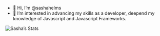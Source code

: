 - 👋 Hi, I’m @sashahelms
- 👀 I’m interested in advancing my skills as a developer, deepend my knowledge of Javascript and Javascript Frameworks.

<!---
sashahelms/sashahelms is a ✨ special ✨ repository because its `README.md` (this file) appears on your GitHub profile.
You can click the Preview link to take a look at your changes.
--->
![Sasha’s Stats](https://github-readme-stats.vercel.app/api?username=sashahelms&show_icons=true)
<!-- ![Sasha's Stats](https://github-readme-stats.vercel.app/api/top-langs/?username=sashahelms&theme=blue-green) -->
